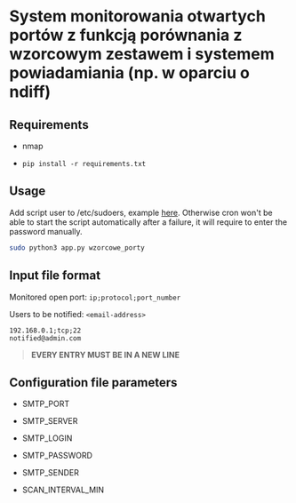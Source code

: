# System monitorowania otwartych portów z funkcją porównania z wzorcowym zestawem i systemem powiadamiania (np. w oparciu o ndiff)

## Requirements

- nmap

- `pip install -r requirements.txt`

## Usage

Add script user to /etc/sudoers, example [here](https://phoenixnap.com/kb/how-to-create-sudo-user-on-ubuntu). Otherwise cron won't be able to start the script automatically after a failure, it will require to enter the password manually.

```bash
sudo python3 app.py wzorcowe_porty
```

## Input file format

Monitored open port:
`ip;protocol;port_number`

Users to be notified:
`<email-address>`

```
192.168.0.1;tcp;22
notified@admin.com
```

> **EVERY ENTRY MUST BE IN A NEW LINE**

## Configuration file parameters

- SMTP_PORT
- SMTP_SERVER
- SMTP_LOGIN
- SMTP_PASSWORD

- SMTP_SENDER
- SCAN_INTERVAL_MIN